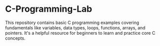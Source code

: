 # C-Programming-Lab
This repository contains basic C programming examples covering fundamentals like variables, data types, loops, functions, arrays, and pointers. It's a helpful resource for beginners to learn and practice core C concepts.
